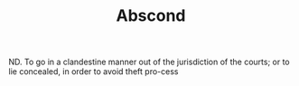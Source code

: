---
title: Abscond
letter: A
permalink: "/definitions/bld-abscond.html"
body: ND. To go in a clandestine manner out of the jurisdiction of the courts; or
  to lie concealed, in order to avoid theft pro-cess
published_at: '2018-07-07'
source: Black's Law Dictionary 2nd Ed (1910)
layout: post
---